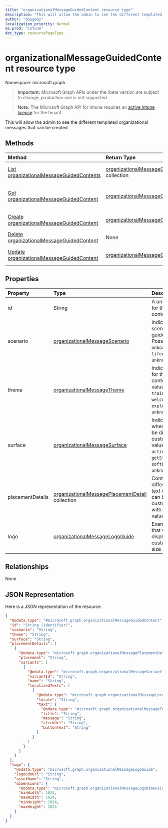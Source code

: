 ```yaml
---
title: "organizationalMessageGuidedContent resource type"
description: "This will allow the admin to see the different templated organizational messages that can be created"
author: "dougeby"
localization_priority: Normal
ms.prod: "intune"
doc_type: resourcePageType
---
```


# organizationalMessageGuidedContent resource type

Namespace: microsoft.graph

> **Important:** Microsoft Graph APIs under the /beta version are subject to change; production use is not supported.

> **Note:** The Microsoft Graph API for Intune requires an [active Intune license](https://go.microsoft.com/fwlink/?linkid=839381) for the tenant.

This will allow the admin to see the different templated organizational messages that can be created

## Methods
|Method|Return Type|Description|
|:---|:---|:---|
|[List organizationalMessageGuidedContents](../api/intune-partnerintegration-organizationalmessageguidedcontent-list.md)|[organizationalMessageGuidedContent](../resources/intune-partnerintegration-organizationalmessageguidedcontent.md) collection|List properties and relationships of the [organizationalMessageGuidedContent](../resources/intune-partnerintegration-organizationalmessageguidedcontent.md) objects.|
|[Get organizationalMessageGuidedContent](../api/intune-partnerintegration-organizationalmessageguidedcontent-get.md)|[organizationalMessageGuidedContent](../resources/intune-partnerintegration-organizationalmessageguidedcontent.md)|Read properties and relationships of the [organizationalMessageGuidedContent](../resources/intune-partnerintegration-organizationalmessageguidedcontent.md) object.|
|[Create organizationalMessageGuidedContent](../api/intune-partnerintegration-organizationalmessageguidedcontent-create.md)|[organizationalMessageGuidedContent](../resources/intune-partnerintegration-organizationalmessageguidedcontent.md)|Create a new [organizationalMessageGuidedContent](../resources/intune-partnerintegration-organizationalmessageguidedcontent.md) object.|
|[Delete organizationalMessageGuidedContent](../api/intune-partnerintegration-organizationalmessageguidedcontent-delete.md)|None|Deletes a [organizationalMessageGuidedContent](../resources/intune-partnerintegration-organizationalmessageguidedcontent.md).|
|[Update organizationalMessageGuidedContent](../api/intune-partnerintegration-organizationalmessageguidedcontent-update.md)|[organizationalMessageGuidedContent](../resources/intune-partnerintegration-organizationalmessageguidedcontent.md)|Update the properties of a [organizationalMessageGuidedContent](../resources/intune-partnerintegration-organizationalmessageguidedcontent.md) object.|

## Properties
|Property|Type|Description|
|:---|:---|:---|
|id|String|A unique identifier for the guided content|
|scenario|[organizationalMessageScenario](../resources/intune-partnerintegration-organizationalmessagescenario.md)|Indicates the scenario for the guided content. Possible values are: `onboarding`, `lifecycle`, `unknownFutureValue`.|
|theme|[organizationalMessageTheme](../resources/intune-partnerintegration-organizationalmessagetheme.md)|Indicates the theme for the guided content. Possible values are: `update`, `training`, `welcomeToWindows`, `explore`, `unknownFutureValue`.|
|surface|[organizationalMessageSurface](../resources/intune-partnerintegration-organizationalmessagesurface.md)|Indicates the area where content will be displayed to customers. Possible values are: `actionCenter`, `getStarted`, `softLanding`, `unknownFutureValue`.|
|placementDetails|[organizationalMessagePlacementDetail](../resources/intune-partnerintegration-organizationalmessageplacementdetail.md) collection|Contains the different types of text content that can be displayed to customers along with their localized values|
|logo|[organizationalMessageLogoGuide](../resources/intune-partnerintegration-organizationalmessagelogoguide.md)|Example of the logo that will be displayed to customers and its size requirements|

## Relationships
None

## JSON Representation
Here is a JSON representation of the resource.
<!-- {
  "blockType": "resource",
  "keyProperty": "id",
  "@odata.type": "microsoft.graph.organizationalMessageGuidedContent"
}
-->
``` json
{
  "@odata.type": "#microsoft.graph.organizationalMessageGuidedContent",
  "id": "String (identifier)",
  "scenario": "String",
  "theme": "String",
  "surface": "String",
  "placementDetails": [
    {
      "@odata.type": "microsoft.graph.organizationalMessagePlacementDetail",
      "placement": "String",
      "variants": [
        {
          "@odata.type": "microsoft.graph.organizationalMessageVariant",
          "variantId": "String",
          "name": "String",
          "localizedTexts": [
            {
              "@odata.type": "microsoft.graph.organizationalMessageLocalizedText",
              "locale": "String",
              "text": {
                "@odata.type": "microsoft.graph.organizationalMessageText",
                "title": "String",
                "message": "String",
                "clickUrl": "String",
                "buttonText": "String"
              }
            }
          ]
        }
      ]
    }
  ],
  "logo": {
    "@odata.type": "microsoft.graph.organizationalMessageLogoGuide",
    "logoCdnUrl": "String",
    "assetName": "String",
    "dimensions": {
      "@odata.type": "microsoft.graph.organizationalMessageLogoDimensions",
      "minWidth": 1024,
      "maxWidth": 1024,
      "minHeight": 1024,
      "maxHeight": 1024
    }
  }
}
```





